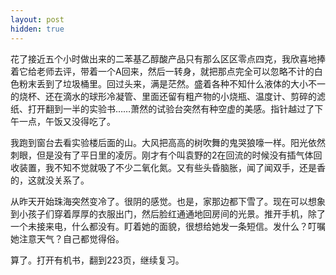 ```yaml
---
layout: post
hidden: true
---
```

花了接近五个小时做出来的二苯基乙醇酸产品只有那么区区零点四克，我欣喜地捧着它给老师去评，带着一个A回来，然后一转身，就把那点完全可以忽略不计的白色粉末丢到了垃圾桶里。回过头来，满是茫然。盛着各种不知什么液体的大小不一的烧杯、还在滴水的球形冷凝管、里面还留有粗产物的小烧瓶、温度计、剪碎的滤纸、打开翻到一半的实验书……萧然的试验台突然有种空虚的美感。指针越过了下午一点，午饭又没得吃了。
  
我跑到窗台去看实验楼后面的山。大风把高高的树吹舞的鬼哭狼嚎一样。阳光依然刺眼，但是没有了平日里的凌厉。刚才有个叫袁野的2在回流的时候没有插气体回收装置，我不知不觉就吸了不少二氧化氮。又有些头昏脑胀，闻了闻双手，还是香的，这就没关系了。
  
从昨天开始珠海突然变冷了。很阴的感觉。也是，家那边都下雪了。现在可以想象到小孩子们穿着厚厚的衣服出门，然后脸红通通地回房间的光景。推开手机，除了一个未接来电，什么都没有。盯着她的面貌，很想给她发一条短信。发什么？叮嘱她注意天气？自己都觉得俗。
  
算了。打开有机书，翻到223页，继续复习。